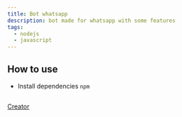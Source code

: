 ```yaml
---
title: Bot whatsapp
description: bot made for whatsapp with some features
tags:
  - nodejs
  - javascript
---
```


## How to use

- Install dependencies `npm`
##

[Creator](https://www.instagram.com/enzowxl/)